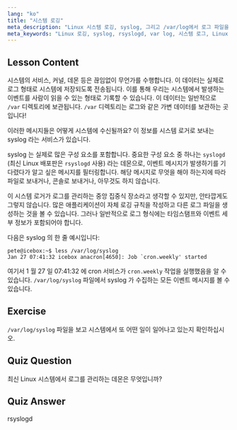 ```yaml
---
lang: "ko"
title: "시스템 로깅"
meta_description: "Linux 시스템 로깅, syslog, 그리고 /var/log에서 로그 파일을 보는 방법을 배웁니다. rsyslogd 를 이해하고 이 초보자 가이드를 통해 시스템 이벤트를 모니터링하세요."
meta_keywords: "Linux 로깅, syslog, rsyslogd, var log, 시스템 로그, Linux 튜토리얼, 초보자 가이드"
---
```


## Lesson Content

시스템의 서비스, 커널, 데몬 등은 끊임없이 무언가를 수행합니다. 이 데이터는 실제로 로그 형태로 시스템에 저장되도록 전송됩니다. 이를 통해 우리는 시스템에서 발생하는 이벤트를 사람이 읽을 수 있는 형태로 기록할 수 있습니다. 이 데이터는 일반적으로 `/var` 디렉토리에 보관됩니다. `/var` 디렉토리는 로그와 같은 가변 데이터를 보관하는 곳입니다!

이러한 메시지들은 어떻게 시스템에 수신될까요? 이 정보를 시스템 로거로 보내는 syslog 라는 서비스가 있습니다.

syslog 는 실제로 많은 구성 요소를 포함합니다. 중요한 구성 요소 중 하나는 `syslogd` (최신 Linux 배포판은 `rsyslogd` 사용) 라는 데몬으로, 이벤트 메시지가 발생하기를 기다렸다가 알고 싶은 메시지를 필터링합니다. 해당 메시지로 무엇을 해야 하는지에 따라 파일로 보내거나, 콘솔로 보내거나, 아무것도 하지 않습니다.

이 시스템 로거가 로그를 관리하는 중앙 집중식 장소라고 생각할 수 있지만, 안타깝게도 그렇지 않습니다. 많은 애플리케이션이 자체 로깅 규칙을 작성하고 다른 로그 파일을 생성하는 것을 볼 수 있습니다. 그러나 일반적으로 로그 형식에는 타임스탬프와 이벤트 세부 정보가 포함되어야 합니다.

다음은 syslog 의 한 줄 예시입니다:

```plaintext
pete@icebox:~$ less /var/log/syslog
Jan 27 07:41:32 icebox anacron[4650]: Job `cron.weekly' started
```

여기서 1 월 27 일 07:41:32 에 cron 서비스가 `cron.weekly` 작업을 실행했음을 알 수 있습니다. `/var/log/syslog` 파일에서 syslog 가 수집하는 모든 이벤트 메시지를 볼 수 있습니다.

## Exercise

`/var/log/syslog` 파일을 보고 시스템에서 또 어떤 일이 일어나고 있는지 확인하십시오.

## Quiz Question

최신 Linux 시스템에서 로그를 관리하는 데몬은 무엇입니까?

## Quiz Answer

rsyslogd
